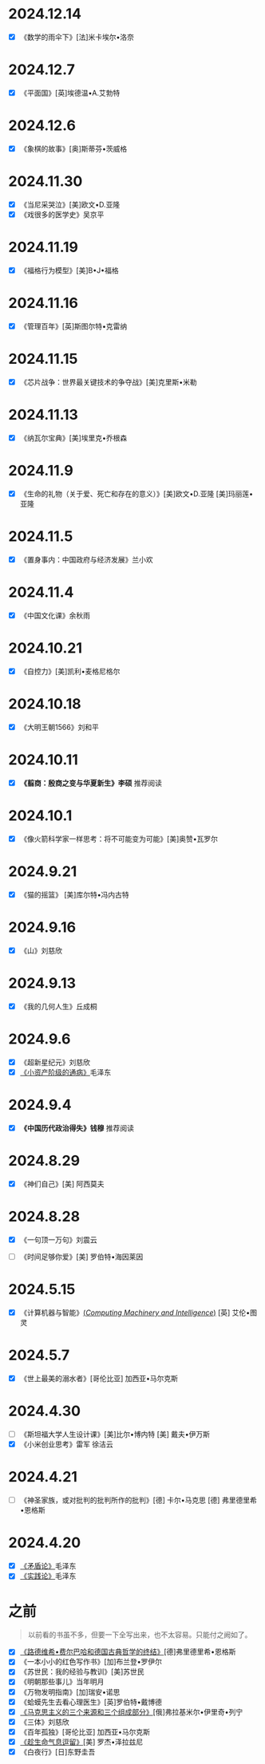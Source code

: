 <!--

# 202..
- [x] 《》[]

-->
# 2024.12.14
- [x] 《数学的雨伞下》[法]米卡埃尔•洛奈

# 2024.12.7
- [x] 《平面国》[英]埃德温•A.艾勃特

# 2024.12.6
- [x] 《象棋的故事》[奥]斯蒂芬•茨威格

# 2024.11.30

- [x] 《当尼采哭泣》[美]欧文•D.亚隆
- [x] 《戏很多的医学史》吴京平

# 2024.11.19
- [x] 《福格行为模型》[美]B•J•福格

# 2024.11.16
- [x] 《管理百年》[英]斯图尔特•克雷纳

# 2024.11.15
- [x] 《芯片战争：世界最关键技术的争夺战》[美]克里斯•米勒

# 2024.11.13
- [x] 《纳瓦尔宝典》[美]埃里克•乔根森

# 2024.11.9
- [x] 《生命的礼物（关于爱、死亡和存在的意义）》[美]欧文•D.亚隆 [美]玛丽莲•亚隆

# 2024.11.5
- [x] 《置身事内：中国政府与经济发展》兰小欢

# 2024.11.4
- [x] 《中国文化课》余秋雨

# 2024.10.21
- [x] 《自控力》[美]凯利•麦格尼格尔

# 2024.10.18
- [x] 《大明王朝1566》刘和平

# 2024.10.11
- [x] **《翦商：殷商之变与华夏新生》李硕** 推荐阅读

# 2024.10.1
- [x] 《像火箭科学家一样思考：将不可能变为可能》[美]奥赞•瓦罗尔

# 2024.9.21
- [x] 《猫的摇篮》 [美]库尔特•冯内古特

# 2024.9.16
- [x] 《山》刘慈欣

# 2024.9.13
- [x] 《我的几何人生》丘成桐

# 2024.9.6
- [x] 《超新星纪元》刘慈欣
- [x] [《小资产阶级的通病》](https://www.marxists.org/chinese/maozedong/1968/5-138.htm)毛泽东

# 2024.9.4
- [x] **《中国历代政治得失》钱穆** 推荐阅读

# 2024.8.29
- [x] 《神们自己》[美] 阿西莫夫

# 2024.8.28
- [x] 《一句顶一万句》刘震云
- [ ] 《时间足够你爱》[美] 罗伯特•海因莱因


# 2024.5.15
- [x] 《计算机器与智能》[(*Computing Machinery and Intelligence*)](https://redirect.cs.umbc.edu/courses/471/papers/turing.pdf) [英] 艾伦•图灵

# 2024.5.7
- [x] 《世上最美的溺水者》[哥伦比亚] 加西亚•马尔克斯

# 2024.4.30
- [ ] 《斯坦福大学人生设计课》[美]比尔•博内特 [美] 戴夫•伊万斯
- [x] 《小米创业思考》雷军 徐洁云

# 2024.4.21
- [ ] 《神圣家族，或对批判的批判所作的批判》[德] 卡尔•马克思 [德] 弗里德里希•恩格斯

# 2024.4.20
- [x] [《矛盾论》](https://www.marxists.org/chinese/maozedong/marxist.org-chinese-mao-193708.htm)毛泽东
- [x] [《实践论》](https://www.marxists.org/chinese/maozedong/marxist.org-chinese-mao-193707.htm)毛泽东

# 之前

> 以前看的书虽不多，但要一下全写出来，也不太容易。只能付之阙如了。

- [x] [《路德维希•费尔巴哈和德国古典哲学的终结》](https://www.marxists.org/chinese/engels/marxist.org-chinese-engels-1888.htm)[德]弗里德里希•恩格斯
- [x] 《一本小小的红色写作书》[加]布兰登•罗伊尔
- [x] 《苏世民：我的经验与教训》[美]苏世民
- [x] 《明朝那些事儿》当年明月
- [x] 《万物发明指南》[加]瑞安•诺思
- [x] 《蛤蟆先生去看心理医生》[英]罗伯特•戴博德
- [x] [《马克思主义的三个来源和三个组成部分》](https://www.marxists.org/chinese/lenin/12.htm)[俄]弗拉基米尔•伊里奇•列宁
- [x] 《三体》刘慈欣
- [x] 《百年孤独》[哥伦比亚] 加西亚•马尔克斯
- [x] [《趁生命气息逗留》](Essay/TheLastDefenderOfCamelot.md)[美] 罗杰•泽拉兹尼
- [x] 《白夜行》[日]东野圭吾